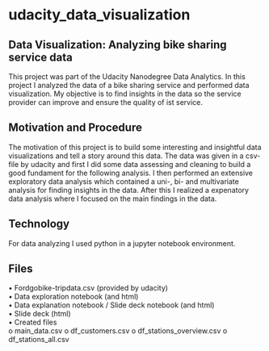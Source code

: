 # udacity_data_visualization
## Data Visualization: Analyzing bike sharing service data

This project was part of the Udacity Nanodegree Data Analytics. In this project I analyzed the data of a bike sharing service and performed data visualization. My objective is to find insights in the data so the service provider can improve and ensure the quality of ist service.

## Motivation and Procedure

The motivation of this project is to build some interesting and insightful data visualizations and tell a story around this data. The data was given in a csv-file by udacity and first I did some data assessing and cleaning to build a good fundament for the following analysis. I then performed an extensive exploratory data analysis which contained a uni-, bi- and multivariate analysis for finding insights in the data. After this I realized a expenatory data analysis where I focused on the main findings in the data.

## Technology

For data analyzing I used python in a jupyter notebook environment.

## Files
•	Fordgobike-tripdata.csv (provided by udacity) <br>
•	Data exploration notebook (and html) <br>
•	Data explanation notebook / Slide deck notebook (and html) <br>
•	Slide deck (html) <br>
•	Created files <br>
  o	main_data.csv
  o	df_customers.csv
  o	df_stations_overview.csv
  o	df_stations_all.csv
